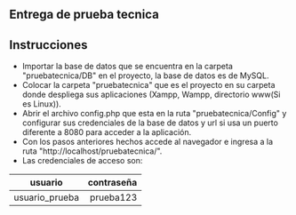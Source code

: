## Entrega de prueba tecnica

## Instrucciones

* Importar la base de datos que se encuentra en la carpeta "pruebatecnica/DB" en el proyecto, la base de datos es de MySQL.
* Colocar la carpeta "pruebatecnica" que es el proyecto en su carpeta donde despliega sus aplicaciones (Xampp, Wampp, directorio www(Si es Linux)).
* Abrir el archivo config.php que esta en la ruta "pruebatecnica/Config" y configurar sus credenciales de la base de datos y url si usa un puerto diferente a 8080 para acceder a la aplicación.
* Con los pasos anteriores hechos accede al navegador e ingresa a la ruta "http://localhost/pruebatecnica/".
* Las credenciales de acceso son:

| usuario         | contraseña    |
| --------------- | -------------:|
| usuario_prueba  | prueba123     |